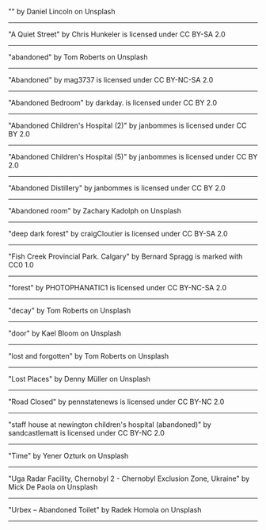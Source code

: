 "" by Daniel Lincoln on Unsplash

---

"A Quiet Street" by Chris Hunkeler is licensed under CC BY-SA 2.0

---

"abandoned" by Tom Roberts on Unsplash

---

"Abandoned" by mag3737 is licensed under CC BY-NC-SA 2.0

---

"Abandoned Bedroom" by darkday. is licensed under CC BY 2.0

---

"Abandoned Children's Hospital (2)" by janbommes is licensed under CC BY 2.0

---

"Abandoned Children's Hospital (5)" by janbommes is licensed under CC BY 2.0

---

"Abandoned Distillery" by janbommes is licensed under CC BY 2.0

---

"Abandoned room" by Zachary Kadolph on Unsplash

---

"deep dark forest" by craigCloutier is licensed under CC BY-SA 2.0

---

"Fish Creek Provincial Park. Calgary" by Bernard Spragg is marked with CC0 1.0

---

"forest" by PHOTOPHANATIC1 is licensed under CC BY-NC-SA 2.0

---

"decay" by Tom Roberts on Unsplash

---

"door" by Kael Bloom on Unsplash

---

"lost and forgotten" by Tom Roberts on Unsplash

---

"Lost Places" by Denny Müller on Unsplash

---
"Road Closed" by pennstatenews is licensed under CC BY-NC 2.0

---

"staff house at newington children's hospital (abandoned)" by sandcastlematt is licensed under CC BY-NC 2.0

---

"Time" by Yener Ozturk on Unsplash

---


"Uga Radar Facility, Chernobyl 2 - Chernobyl Exclusion Zone, Ukraine" by Mick De Paola on Unsplash

---

"Urbex – Abandoned Toilet" by Radek Homola on Unsplash

---
